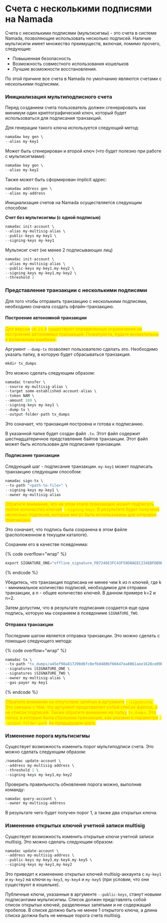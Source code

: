 # Счета с несколькими подписями на Namada

Счета с несколькими подписями (мультисигмы) - это счета в системе Namada, позволяющие использовать несколько подписей. Наличие мультисигм имеет множество преимуществ, включая, помимо прочего, следующие:

* Повышенная безопасность&#x20;
* Возможность совместного использования кошельков&#x20;
* Лучшие возможности восстановления.&#x20;

По этой причине все счета в Namada по умолчанию являются счетами с несколькими подписями.

### Инициализация мультиподписного счета&#x20;

Перед созданием счета пользователь должен сгенерировать как минимум один криптографический ключ, который будет использоваться для подписания транзакций.

Для генерации такого ключа используется следующий метод:

```rust
namadaw key gen \
--alias my-key1
```

Может быть сгенерирован и второй ключ (что будет полезно при работе с мультисигмами):

```rust
namadaw key gen \
--alias my-key2
```

Также может быть сформирован implicit адрес:

```rust
namadaw address gen \
--alias my-address
```

Инициализация счетов на Namada осуществляется следующим способом:

**Счет без мультисигмы (с одной подписью)**

```rust
namadac init-account \
--alias my-multisig-alias \
--public-keys my-key1 \
--signing-keys my-key1
```

Мультисиг счет (не менее 2 подписывающих лиц)

```rust
namadac init-account \
--alias my-multisig-alias \
--public-keys my-key1,my-key2 \
--signing-keys my-key1,my-key2 \
--threshold 2
```

### Представление транзакции с несколькими подписями

Для того чтобы отправить транзакцию с несколькими подписями, необходимо сначала создать офлайн-транзакцию.

#### Построение автономной транзакции

<mark style="color:orange;">Для версии</mark> <mark style="color:orange;"></mark><mark style="color:orange;">`v0.23.0`</mark> <mark style="color:orange;"></mark><mark style="color:orange;">существуют определенные ограничения на построение автономных транзакций. Пожалуйста, будьте внимательны к возможным ошибкам.</mark>

Аргумент `--dump-tx` позволяет пользователю сделать это. Необходимо указать папку, в которую будет сбрасываться транзакция.

```rust
mkdir tx_dumps
```

Это можно сделать следующим образом:

```rust
namadac transfer \
--source my-multisig-alias \
--target some-established-account-alias \
--token NAM \
--amount 100 \
--signing-keys my-key1 \
--dump-tx \
--output-folder-path tx_dumps
```

Это означает, что транзакция построена и готова к подписанию.

В указанной папке будет создан файл `.tx`. Этот файл содержит шестнадцатеричное представление байтов транзакции. Этот файл может быть использован для подписания транзакции.

#### Подписание транзакции&#x20;

Следующий шаг - подписание транзакции. `my-key1` может подписать транзакцию следующим способом:

```rust
namadac sign-tx \
--tx-path "<path-to-file>" \
--signing-keys my-key1 \
--owner my-multisig-alias
```

<mark style="color:orange;">Обратите внимание, что на этом этапе транзакцию может подписать любое количество ключей</mark> <mark style="color:orange;"></mark><mark style="color:orange;">`--signing-keys`</mark><mark style="color:orange;">. В результате будет получено несколько подписей, которые могут быть использованы для отправки транзакции.</mark>

Это означает, что подпись была сохранена в этом файле (расположенном в текущем каталоге).

Сохраним его в качестве псевдонима:

{% code overflow="wrap" %}
```rust
export SIGNATURE_ONE="offline_signature_FB7246E3FC43F59D8AEEC234EBFDB9DF1AC9BB7B14E536D05A7E2617CA41D4CD_0.tx"
```
{% endcode %}

Убедитесь, что транзакция подписана не менее чем k из n ключей, где k - минимальное количество подписей, необходимое для отправки транзакции, а n - общее количество ключей. В данном примере k=2 и n=2.

Затем допустим, что в результате подписания создается еще одна подпись, которую мы сохраняем в псевдониме `SIGNATURE_TWO`.

#### Отправка транзакции&#x20;

Последним шагом является отправка транзакции. Это можно сделать с помощью следующего метода:

{% code overflow="wrap" %}
```rust
namadac tx \
--tx-path "tx_dumps/a45ef98a817290d6fc0efbd480bf66647ea8061aee1628ce09b4af4f4eeed1c2.tx" \
--signatures $SIGNATURE_ONE \
--signatures $SIGNATURE_TWO \
--owner my-multisig-alias \
--gas-payer my-key1
```
{% endcode %}

<mark style="color:orange;">Обратите внимание на отсутствие запятых в аргументе</mark> <mark style="color:orange;"></mark><mark style="color:orange;">`--signatures`</mark><mark style="color:orange;">. Это связано с тем, что аргумент представляет собой список файлов, а не список подписей. Также обратите внимание на папку</mark> <mark style="color:orange;"></mark><mark style="color:orange;">`tx_dumps`</mark><mark style="color:orange;">. Это папка, в которую была сброшена транзакция, как указано в параметре</mark> <mark style="color:orange;"></mark><mark style="color:orange;">`--output-folder-path`</mark> <mark style="color:orange;"></mark><mark style="color:orange;">на предыдущем шаге.</mark>

### Изменение порога мультисигмы

Существует возможность изменить порог мультиподписи счета. Это можно сделать следующим образом:

```rust
/namadac update-account \
--address my-multisig-address \
--threshold 1 \
--signing-keys my-key1,my-key2
```

Проверить правильность обновления порога можно, выполнив команду:

```rust
namadac query-account \
--owner my-multisig-address
```

В результате чего будет получен порог 1, а также два открытых ключа.

### Изменение открытых ключей учетной записи multisig&#x20;

Существует возможность изменить открытые ключи учетной записи multisig. Это можно сделать следующим образом:

```rust
namadac update-account \
--address my-multisig-address \
--public-keys my-key3,my-key4,my-key5 \
--signing-keys my-key1,my-key2
```

Это приведет к изменению открытых ключей multisig-аккаунта с `my-key1` и `my-key2` на ключи `my-key3`, `my-key4` и `my-key5` (при условии, что они существуют в кошельке).

Публичные ключи, указанные в аргументе `--public-keys`, станут новыми подписантами мультисигмы. Список должен представлять собой список открытых ключей, разделенных запятыми и не содержащий пробелов. В списке должно быть не менее 1 открытого ключа, а длина списка должна быть не меньше порога счета multisig.
